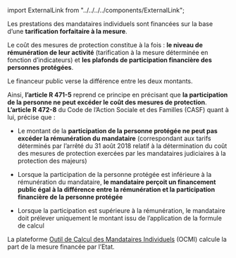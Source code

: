 import ExternalLink from "../../../../components/ExternalLink";

Les prestations des mandataires individuels sont financées sur la base d’une **tarification forfaitaire à la mesure**.
<br/>

Le coût des mesures de protection constitue à la fois : **le niveau de rémunération de leur activité** (tarification à la mesure déterminée en fonction d’indicateurs) et **les plafonds de participation financière des personnes protégées**.
<br/>

Le financeur public verse la différence entre les deux montants.
<br/>

Ainsi, **l’article R 471-5** reprend ce principe en précisant que **la participation de la personne ne peut excéder le coût des mesures de protection**.
**L’article R 472-8** du Code de l’Action Sociale et des Familles (CASF) quant à lui, précise que :

- Le montant de la **participation de la personne protégée ne peut pas excéder la rémunération du mandataire** (correspondant aux tarifs déterminés par l’arrêté du 31 août 2018 relatif à la détermination du coût des mesures de protection exercées par les mandataires judiciaires à la protection des majeurs)

- Lorsque la participation de la personne protégée est inférieure à la rémunération du mandataire, **le mandataire perçoit un financement public égal à la différence entre la rémunération et la participation financière de la personne protégée**

- Lorsque la participation est supérieure à la rémunération, le mandataire doit prélever uniquement le montant issu de l’application de la formule de calcul
  <br/>

La plateforme <ExternalLink>[Outil de Calcul des Mandataires Individuels](https://dgcs-alt.social.gouv.fr/dgcs/ocmi)</ExternalLink> (OCMI) calcule la part de la mesure financée par l’Etat.
